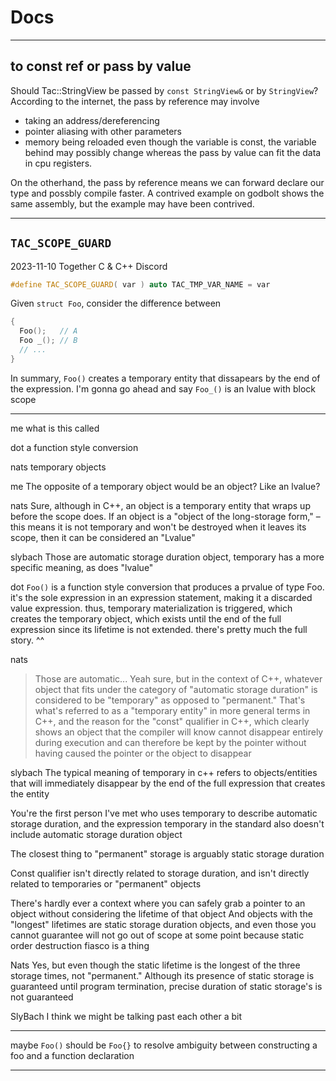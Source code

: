 # Docs

---

## to const ref or pass by value

Should Tac::StringView be passed by `const StringView&` or by `StringView`?
According to the internet, the pass by reference may involve
- taking an address/dereferencing
- pointer aliasing with other parameters
- memory being reloaded even though the variable is const, the variable behind may possibly change
whereas the pass by value can fit the data in cpu registers.

On the otherhand, the pass by reference means we can forward declare our type and possbly compile faster.
A contrived example on godbolt shows the same assembly, but the example may have been contrived.


---

## `TAC_SCOPE_GUARD`

2023-11-10 Together C & C++ Discord

```cpp
#define TAC_SCOPE_GUARD( var ) auto TAC_TMP_VAR_NAME = var
```

Given `struct Foo`, consider the difference between

```cpp
{
  Foo();   // A
  Foo _(); // B
  // ...
}
```

In summary, `Foo()` creates a temporary entity that dissapears by the end of the expression.
I'm gonna go ahead and say `Foo_()` is an lvalue with block scope

---

me
  what is this called

dot
  a function style conversion

nats
  temporary objects

me
  The opposite of a temporary object would be an object? Like an lvalue?

nats
  Sure, although in C++, an object is a temporary entity that wraps up before the scope does. If an object is a "object of the long-storage form," – this means it is not temporary and won't be destroyed when it leaves its scope, then it can be considered an "Lvalue"

slybach
  Those are automatic storage duration object, temporary has a more specific meaning, as does "lvalue"

dot
  `Foo()` is a function style conversion that produces a prvalue of type Foo. it's the sole expression in an expression statement, making it a discarded value expression. thus, temporary materialization is triggered, which creates the temporary object, which exists until the end of the full expression since its lifetime is not extended. there's pretty much the full story. ^^ 

nats
  > Those are automatic...
  Yeah sure, but in the context of C++, whatever object that fits under the category of "automatic storage duration" is considered to be "temporary" as opposed to "permanent." That's what's referred to as a "temporary entity" in more general terms in C++, and the reason for the "const" qualifier in C++, which clearly shows an object that the compiler will know cannot disappear entirely during execution and can therefore be kept by the pointer without having caused the pointer or the object to disappear

slybach
  The typical meaning of temporary in c++ refers to objects/entities that will immediately disappear by the end of the full expression that creates the entity

  You're the first person I've met who uses temporary to describe automatic storage duration, and the expression temporary in the standard also doesn't include automatic storage duration object

  The closest thing to "permanent" storage is arguably static storage duration

  Const qualifier isn't directly related to storage duration, and isn't directly related to temporaries or "permanent" objects

  There's hardly ever a context where you can safely grab a pointer to an object without considering the lifetime of that object
  And objects with the "longest" lifetimes are static storage duration objects, and even those you cannot guarantee will not go out of scope at some point because static order destruction fiasco is a thing

Nats
  Yes, but even though the static lifetime is the longest of the three storage times, not "permanent." Although its presence of static storage is guaranteed until program termination, precise duration of static storage's is not guaranteed

SlyBach
  I think we might be talking past each other a bit

---

maybe `Foo()` should be `Foo{}` to resolve ambiguity between constructing a foo and a function declaration

---
